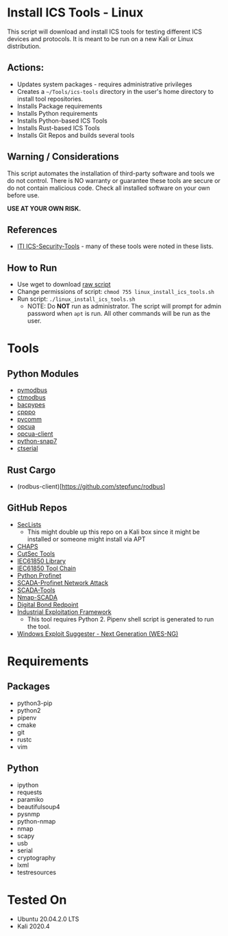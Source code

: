 # Install ICS Tools - Linux
This script will download and install ICS tools for testing different ICS devices and protocols. It is meant to be run on a new Kali or Linux distribution.

## Actions:
* Updates system packages - requires administrative privileges
* Creates a ```~/Tools/ics-tools``` directory in the user's home directory to install tool repositories.
* Installs Package requirements
* Installs Python requirements
* Installs Python-based ICS Tools
* Installs Rust-based ICS Tools
* Installs Git Repos and builds several tools 

## Warning / Considerations
This script automates the installation of third-party software and tools we do not control. There is NO warranty or guarantee these tools are secure or do not contain malicious code. Check all installed software on your own before use.

**USE AT YOUR OWN RISK.**

## References
* [ITI ICS-Security-Tools](https://github.com/ITI/ICS-Security-Tools) - many of these tools were noted in these lists.

## How to Run
* Use wget to download [raw script](https://raw.githubusercontent.com/cutaway-security/cutsec_tools/master/ics/tool_install/linux_install_ics_tools.sh)
* Change permissions of script: ```chmod 755 linux_install_ics_tools.sh```
* Run script: ```./linux_install_ics_tools.sh```
  * NOTE: Do **NOT** run as administrator. The script will prompt for admin password when ```apt``` is run. All other commands will be run as the user.  

# Tools
## Python Modules
* [pymodbus](https://pymodbus.readthedocs.io/en/latest/)
* [ctmodbus](https://github.com/ControlThings-io/ctmodbus)
* [bacpypes](https://bacpypes.readthedocs.io/en/latest/)
* [cpppo](https://github.com/pjkundert/cpppo)
* [pycomm](https://github.com/ottowayi/pycomm3)
* [opcua](https://github.com/FreeOpcUa/python-opcua)
* [opcua-client](https://github.com/FreeOpcUa/opcua-client-gui)
* [python-snap7](https://pypi.org/project/python-snap7/)
* [ctserial](https://github.com/ControlThings-io/ctserial)
  
## Rust Cargo
* (rodbus-client)[https://github.com/stepfunc/rodbus]

## GitHub Repos
* [SecLists](https://github.com/danielmiessler/SecLists.git)
  * This might double up this repo on a Kali box since it might be installed or someone might install via APT 
* [CHAPS](https://github.com/cutaway-security/chaps.git)
* [CutSec Tools](https://github.com/cutaway-security/cutsec_tools.git)
* [IEC61850 Library](https://github.com/mz-automation/libiec61850.git)
* [IEC61850 Tool Chain](https://github.com/smartgridadsc/IEC61850ToolChain.git)
* [Python Profinet](https://github.com/devkid/profinet.git)
* [SCADA-Profinet Network Attack](https://github.com/Chowdery/SCADA-Profinet_Network-Attack.git)
* [SCADA-Tools](https://github.com/atimorin/scada-tools.git)
* [Nmap-SCADA](https://github.com/jpalanco/nmap-scada.git)
* [Digital Bond Redpoint](https://github.com/digitalbond/Redpoint.git)
* [Industrial Exploitation Framework](https://github.com/dark-lbp/isf.git)
  * This tool requires Python 2. Pipenv shell script is generated to run the tool.
* [Windows Exploit Suggester - Next Generation (WES-NG)](https://github.com/bitsadmin/wesng)  

# Requirements
## Packages
* python3-pip
* python2
* pipenv
* cmake
* git
* rustc
* vim
  
## Python
* ipython
* requests
* paramiko
* beautifulsoup4
* pysnmp
* python-nmap
* nmap
* scapy
* usb
* serial
* cryptography
* lxml
* testresources

# Tested On
* Ubuntu 20.04.2.0 LTS
* Kali 2020.4